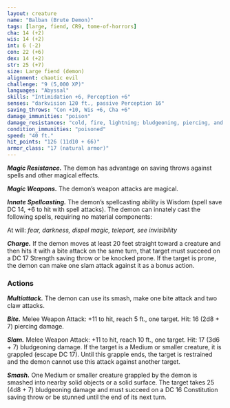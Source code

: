 ```yaml
---
layout: creature
name: "Balban (Brute Demon)"
tags: [large, fiend, CR9, tome-of-horrors]
cha: 14 (+2)
wis: 14 (+2)
int: 6 (-2)
con: 22 (+6)
dex: 14 (+2)
str: 25 (+7)
size: Large fiend (demon)
alignment: chaotic evil
challenge: "9 (5,000 XP)"
languages: "Abyssal"
skills: "Intimidation +6, Perception +6"
senses: "darkvision 120 ft., passive Perception 16"
saving_throws: "Con +10, Wis +6, Cha +6"
damage_immunities: "poison"
damage_resistances: "cold, fire, lightning; bludgeoning, piercing, and slashing from nonmagical weapons"
condition_immunities: "poisoned"
speed: "40 ft."
hit_points: "126 (11d10 + 66)"
armor_class: "17 (natural armor)"
---
```


***Magic Resistance.*** The demon has advantage on saving throws against
spells and other magical effects.

***Magic Weapons.*** The demon’s weapon attacks are magical.

***Innate Spellcasting.*** The demon’s spellcasting ability is Wisdom (spell
save DC 14, +6 to hit with spell attacks). The demon can innately cast the
following spells, requiring no material components: 

At will: <i>fear, darkness, dispel magic, teleport, see invisibility</i>

***Charge.*** If the demon moves at least 20 feet straight toward a creature
and then hits it with a bite attack on the same turn, that target must
succeed on a DC 17 Strength saving throw or be knocked prone. If the
target is prone, the demon can make one slam attack against it as a
bonus action.

### Actions

***Multiattack.*** The demon can use its smash, make one bite attack
and two claw attacks.

***Bite.*** Melee Weapon Attack: +11 to hit, reach 5 ft., one target. Hit:
16 (2d8 + 7) piercing damage.

***Slam.*** Melee Weapon Attack: +11 to hit, reach 10 ft., one target. Hit:
17 (3d6 + 7) bludgeoning damage. If the target is a Medium or smaller
creature, it is grappled (escape DC 17). Until this grapple ends, the target
is restrained and the demon cannot use this attack against another target.

***Smash.*** One Medium or smaller creature grappled by the demon is
smashed into nearby solid objects or a solid surface. The target takes 25
(4d8 + 7) bludgeoning damage and must succeed on a DC 16 Constitution
saving throw or be stunned until the end of its next turn.
